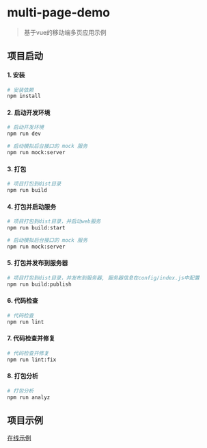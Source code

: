 # multi-page-demo

> 基于vue的移动端多页应用示例

## 项目启动
#### 1. 安装
``` bash
# 安装依赖
npm install
```
#### 2. 启动开发环境
``` bash
# 启动开发环境
npm run dev

# 启动模拟后台接口的 mock 服务
npm run mock:server
```
#### 3. 打包
``` bash
# 项目打包到dist目录
npm run build
```

#### 4. 打包并启动服务
``` bash
# 项目打包到dist目录，并启动web服务
npm run build:start

# 启动模拟后台接口的 mock 服务
npm run mock:server
```

#### 5. 打包并发布到服务器
``` bash
# 项目打包到dist目录，并发布到服务器, 服务器信息在config/index.js中配置
npm run build:publish
```
#### 6. 代码检查
``` bash
# 代码检查
npm run lint
```

#### 7. 代码检查并修复
``` bash
# 代码检查并修复
npm run lint:fix
```
#### 8. 打包分析
``` bash
# 打包分析
npm run analyz
```

## 项目示例
<a href="https://liulinsp.github.io/multi-page-demo/index.html">在线示例</a>
